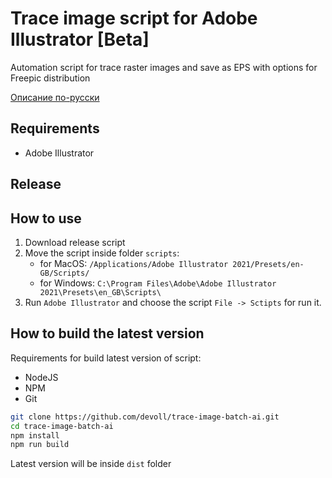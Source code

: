 # Trace image script for Adobe Illustrator [Beta]
Automation script for trace raster images and save as EPS with options for Freepic distribution

[Описание по-русски](README_RU.md)

## Requirements
* Adobe Illustrator

## Release
<link will be here later>

## How to use
1. Download release script
2. Move the script inside folder `scripts`:
    * for MacOS: `/Applications/Adobe Illustrator 2021/Presets/en-GB/Scripts/`
    * for Windows: `C:\Program Files\Adobe\Adobe Illustrator 2021\Presets\en_GB\Scripts\`
3. Run `Adobe Illustrator` and choose the script `File -> Sctipts` for run it.

## How to build the latest version

Requirements for build latest version of script:

* NodeJS
* NPM
* Git

```bash
git clone https://github.com/devoll/trace-image-batch-ai.git
cd trace-image-batch-ai
npm install
npm run build
```

Latest version will be inside `dist` folder

